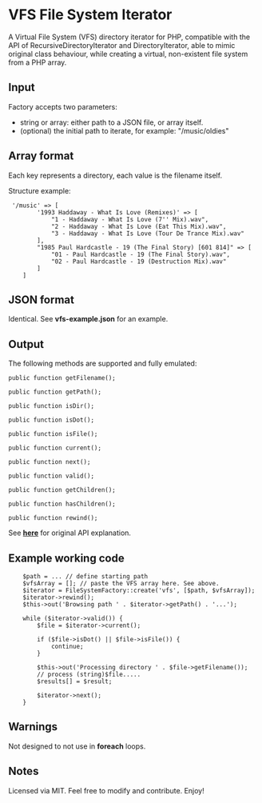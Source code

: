 VFS File System Iterator
========================

A Virtual File System (VFS) directory iterator for PHP, compatible with the API of RecursiveDirectoryIterator and DirectoryIterator, able to mimic original class behaviour, while creating a virtual, non-existent file system from a PHP array.

Input
-----
Factory accepts two parameters:
* string or array: either path to a JSON file, or array itself.
* (optional) the initial path to iterate, for example: "/music/oldies"

Array format
------------
Each key represents a directory, each value is the filename itself.

Structure example:

     '/music' => [
            '1993 Haddaway - What Is Love (Remixes)' => [
                "1 - Haddaway - What Is Love (7'' Mix).wav",
                "2 - Haddaway - What Is Love (Eat This Mix).wav",
                "3 - Haddaway - What Is Love (Tour De Trance Mix).wav"
            ],
            "1985 Paul Hardcastle - 19 (The Final Story) [601 814]" => [
                "01 - Paul Hardcastle - 19 (The Final Story).wav",
                "02 - Paul Hardcastle - 19 (Destruction Mix).wav"
            ]
        ]

JSON format
-----------
Identical. See **vfs-example.json** for an example.

Output
------

The following methods are supported and fully emulated:

    public function getFilename();

    public function getPath();

    public function isDir();

    public function isDot();

    public function isFile();

    public function current();

    public function next();

    public function valid();

    public function getChildren();

    public function hasChildren();

    public function rewind();

See [**here**][1] for original API explanation.

Example working code
--------------------

        $path = ... // define starting path
        $vfsArray = []; // paste the VFS array here. See above.
        $iterator = FileSystemFactory::create('vfs', [$path, $vfsArray]);
        $iterator->rewind();
        $this->out('Browsing path ' . $iterator->getPath() . '...');

        while ($iterator->valid()) {
            $file = $iterator->current();

            if ($file->isDot() || $file->isFile()) {
                continue;
            }

            $this->out('Processing directory ' . $file->getFilename());
            // process (string)$file.....
            $results[] = $result;

            $iterator->next();
        }

Warnings
--------

Not designed to not use in **foreach** loops.

Notes
-----

Licensed via MIT. Feel free to modify and contribute. Enjoy!

[1]: http://php.net/manual/en/class.recursivedirectoryiterator.php
